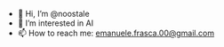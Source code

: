 - 👋 Hi, I’m @noostale
- 👀 I’m interested in AI
- 📫 How to reach me: emanuele.frasca.00@gmail.com

<!---
noostale/noostale is a ✨ special ✨ repository because its `README.md` (this file) appears on your GitHub profile.
You can click the Preview link to take a look at your changes.
--->

